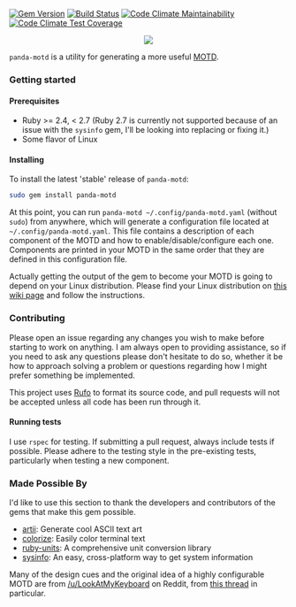 [![Gem Version](https://badge.fury.io/rb/panda-motd.svg)](https://badge.fury.io/rb/panda-motd)
[![Build Status](https://travis-ci.com/taylorthurlow/panda-motd.svg?branch=develop)](https://travis-ci.com/taylorthurlow/panda-motd)
[![Code Climate Maintainability](https://img.shields.io/codeclimate/maintainability/taylorthurlow/panda-motd.svg)](https://codeclimate.com/github/taylorthurlow/panda-motd)
[![Code Climate Test Coverage](https://img.shields.io/codeclimate/coverage/taylorthurlow/panda-motd.svg)](https://codeclimate.com/github/taylorthurlow/panda-motd)

<p align="center">
  <img src="https://user-images.githubusercontent.com/761640/39962315-e8bcc6ea-55ff-11e8-9ed1-380410b6102c.png" />
</p>

`panda-motd` is a utility for generating a more useful [MOTD](https://en.wikipedia.org/wiki/Motd_(Unix)).

### Getting started

#### Prerequisites
* Ruby >= 2.4, < 2.7 (Ruby 2.7 is currently not supported because of an issue with the `sysinfo` gem, I'll be looking into replacing or fixing it.)
* Some flavor of Linux

#### Installing
To install the latest 'stable' release of `panda-motd`:

~~~bash
sudo gem install panda-motd
~~~

At this point, you can run `panda-motd ~/.config/panda-motd.yaml` (without `sudo`) from anywhere, which will generate a configuration file located at `~/.config/panda-motd.yaml`. This file contains a description of each component of the MOTD and how to enable/disable/configure each one. Components are printed in your MOTD in the same order that they are defined in this configuration file.

Actually getting the output of the gem to become your MOTD is going to depend on your Linux distribution. Please find your Linux distribution on [this wiki page](https://github.com/taylorthurlow/panda-motd/wiki/Configuring-Linux-to-use-panda-motd-as-the-MOTD) and follow the instructions.

### Contributing
Please open an issue regarding any changes you wish to make before starting to work on anything. I am always open to providing assistance, so if you need to ask any questions please don't hesitate to do so, whether it be how to approach solving a problem or questions regarding how I might prefer something be implemented.

This project uses [Rufo](https://github.com/ruby-formatter/rufo) to format its source code, and pull requests will not be accepted unless all code has been run through it.

#### Running tests
I use `rspec` for testing. If submitting a pull request, always include tests if possible. Please adhere to the testing style in the pre-existing tests, particularly when testing a new component.

### Made Possible By
I'd like to use this section to thank the developers and contributors of the gems that make this gem possible.

* [artii](https://github.com/miketierney/artii): Generate cool ASCII text art
* [colorize](https://github.com/fazibear/colorize): Easily color terminal text
* [ruby-units](https://github.com/olbrich/ruby-units): A comprehensive unit conversion library
* [sysinfo](https://github.com/delano/sysinfo/): An easy, cross-platform way to get system information

Many of the design cues and the original idea of a highly configurable MOTD are from [/u/LookAtMyKeyboard](https://www.reddit.com/user/LookAtMyKeyboard) on Reddit, from [this thread](https://www.reddit.com/r/unixporn/comments/8gwcti/motd_ubuntu_server_1804_lts_my_motd_scripts_for/) in particular.
